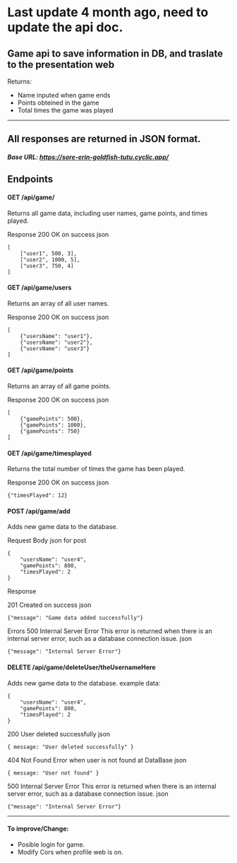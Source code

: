 # Last update 4 month ago, need to update the api doc.

## Game api to save information in DB, and traslate to the presentation web

Returns:
- Name inputed when game ends
- Points obteined in the game
- Total times the game was played

____________________________________________________________________________

## All responses are returned in JSON format.

##### Base URL: https://sore-erin-goldfish-tutu.cyclic.app/

## Endpoints
#### GET /api/game/
Returns all game data, including user names, game points, and times played.

Response
200 OK on success
json
```
[
    ["user1", 500, 3],
    ["user2", 1000, 5],
    ["user3", 750, 4]
]
```
#### GET /api/game/users
Returns an array of all user names.

Response
200 OK on success
json
```
[
    {"usersName": "user1"},
    {"usersName": "user2"},
    {"usersName": "user3"}
]
```
#### GET /api/game/points
Returns an array of all game points.

Response
200 OK on success
json
```
[
    {"gamePoints": 500},
    {"gamePoints": 1000},
    {"gamePoints": 750}
]
```
#### GET /api/game/timesplayed
Returns the total number of times the game has been played.

Response
200 OK on success
json
```
{"timesPlayed": 12}
```
#### POST /api/game/add
Adds new game data to the database.

Request Body
json for post
```
{
    "usersName": "user4",
    "gamePoints": 800,
    "timesPlayed": 2
}
```
Response

201 Created on success
json
```
{"message": "Game data added successfully"}
```

Errors
500 Internal Server Error
This error is returned when there is an internal server error, such as a database connection issue.
json
```
{"message": "Internal Server Error"}
```

#### DELETE /api/game/deleteUser/theUsernameHere
Adds new game data to the database.
example data:
```
{
    "usersName": "user4",
    "gamePoints": 800,
    "timesPlayed": 2
}
```
200 User deleted successfully
json
```
{ message: "User deleted successfully" }
```
404 Not Found
Error when user is not found at DataBase
json
```
{ message: "User not found" }
```
500 Internal Server Error
This error is returned when there is an internal server error, such as a database connection issue.
json
```
{"message": "Internal Server Error"}
```

____________________________________________________________________________

#### To improve/Change:
- Posible login for game.
- Modify Cors when profile web is on.

